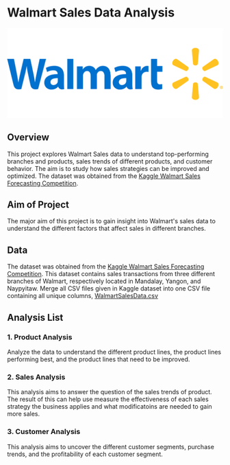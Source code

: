 # Walmart Sales Data Analysis 
![walmart logo](https://github.com/GAYATRI-SIVANI-SUSARLA/WalmartSalesAnalysis_SQL/blob/main/Walmart%20logo.png)
## Overview
This project explores Walmart Sales data to understand top-performing branches and products, sales trends of different products, and customer behavior. The aim is to study how sales strategies can be improved and optimized. The dataset was obtained from the [Kaggle Walmart Sales Forecasting Competition](https://www.kaggle.com/c/walmart-recruiting-store-sales-forecasting).

## Aim of Project
The major aim of this project is to gain insight into Walmart's sales data to understand the different factors that affect sales in different branches.

## Data 
The dataset was obtained from the [Kaggle Walmart Sales Forecasting Competition](https://www.kaggle.com/c/walmart-recruiting-store-sales-forecasting). This dataset contains sales transactions from three different branches of Walmart, respectively located in Mandalay, Yangon, and Naypyitaw. Merge all CSV files given in Kaggle dataset into one CSV file containing all unique columns, [WalmartSalesData.csv](https://github.com/GAYATRI-SIVANI-SUSARLA/WalmartSalesAnalysis_SQL/blob/main/WalmartSalesData.csv.csv)

## Analysis List
### 1. Product Analysis 
Analyze the data to understand the different product lines, the product lines performing best, and the product lines that need to be improved.
### 2. Sales Analysis 
This analysis aims to answer the question of the sales trends of product. The result of this can help use measure the effectiveness of each sales strategy the business applies and what modificatoins are needed to gain more sales.
### 3. Customer Analysis 
This analysis aims to uncover the different customer segments, purchase trends, and the profitability of each customer segment.



